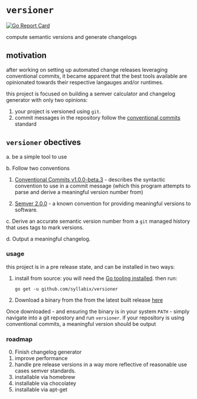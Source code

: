 # `versioner`
[![Go Report Card](https://goreportcard.com/badge/github.com/syllabix/versioner)](https://goreportcard.com/report/github.com/syllabix/versioner)

compute semantic versions and generate changelogs

## motivation

after working on setting up automated change releases leveraging conventional commits, it became apparent that the best tools available are opinionated towards their respective langauges and/or runtimes.

this project is focused on building a semver calculator and changelog generator with only two opinions:

1. your project is versioned using `git`.
2. commit messages in the repository follow the [conventional commits](https://www.conventionalcommits.org/en/v1.0.0-beta.3/) standard

## `versioner` obectives

a. be a simple tool to use

b. Follow two conventions

1. [Conventional Commits v1.0.0-beta.3](https://www.conventionalcommits.org/en/v1.0.0-beta.3/) - describes the syntactic convention to use in a commit message (which this program attempts to parse and derive a meaningful version number from)

2. [Semver 2.0.0](https://semver.org/) - a known convention for providing meaningful versions to software.

c. Derive an accurate semantic version number from a `git` managed history that uses tags to mark versions.

d. Output a meaningful changelog.


### usage

this project is in a pre release state, and can be installed in two ways:

1. install from source:
you will need the [Go tooling installed](https://golang.org/dl/). then run:

    `go get -u github.com/syllabix/versioner`

2. Download a binary from the from the latest built release [here](https://github.com/syllabix/versioner/releases)

Once downloaded - and ensuring the binary is in your system `PATH` - simply navigate into a git repostory and run `versioner`. if your repository is using conventional commits, a meaningful version should be output

### roadmap
0. Finish changelog generator
1. improve performance
2. handle pre release versions in a way more reflective of reasonable use cases semver standards.
3. installable via homebrew
4. installable via chocolatey
4. installable via apt-get